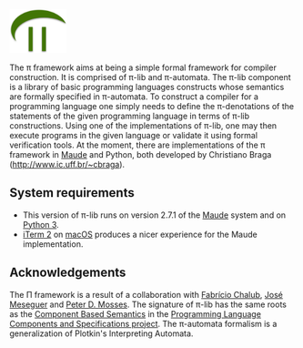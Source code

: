 <p align="left">
<img width=20% src="./logo/pi-logo.png">
</p>

The &pi; framework aims at being a simple formal framework for compiler construction. It is comprised of &pi;-lib and &pi;-automata. The &pi;-lib component is a library of basic programming languages constructs whose semantics are formally specified in &pi;-automata. To construct a compiler for a programming language one simply needs to define the &pi;-denotations of the statements of the given programming language in terms of &pi;-lib constructions. Using one of the implementations of &pi;-lib, one may then execute programs in the given language or validate it using formal verification tools. 
At the moment, there are implementations of the &pi; framework in [Maude](http://maude.cs.uiuc.edu) and Python, both developed by Christiano Braga (<http://www.ic.uff.br/~cbraga>).

## System requirements

* This version of &pi;-lib runs on version 2.7.1 of the [Maude](http://maude.cs.uiuc.edu) system and on [Python 3](http://python.org).
* [iTerm 2](https://www.iterm2.com) on [macOS](https://www.apple.com/br/macos/) produces a nicer experience for the Maude implementation.

## Acknowledgements

The &Pi; framework is a result of a collaboration with [Fabrício Chalub](http://fcbr.github.io), [José Meseguer](https://dblp.uni-trier.de/pers/hd/m/Meseguer:Jos=eacute=) and [Peter D. Mosses](http://www.cs.swan.ac.uk/~cspdm/). The signature of &pi;-lib has the same roots as the [Component Based Semantics](https://plancomps.csle.cs.rhul.ac.uk/taosd2015/) in the [Programming Language Components and Specifications project](https://plancomps.csle.cs.rhul.ac.uk/). The &pi;-automata formalism is a generalization of Plotkin's Interpreting Automata.


